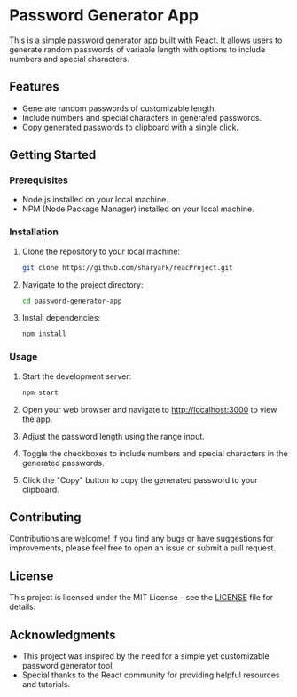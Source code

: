 # Password Generator App

This is a simple password generator app built with React. It allows users to generate random passwords of variable length with options to include numbers and special characters.

## Features
- Generate random passwords of customizable length.
- Include numbers and special characters in generated passwords.
- Copy generated passwords to clipboard with a single click.

## Getting Started
### Prerequisites
- Node.js installed on your local machine.
- NPM (Node Package Manager) installed on your local machine.

### Installation
1. Clone the repository to your local machine:
    ```bash
    git clone https://github.com/sharyark/reacProject.git
    ```

2. Navigate to the project directory:
    ```bash
    cd password-generator-app
    ```

3. Install dependencies:
    ```bash
    npm install
    ```

### Usage
1. Start the development server:
    ```bash
    npm start
    ```

2. Open your web browser and navigate to [http://localhost:3000](http://localhost:3000) to view the app.
3. Adjust the password length using the range input.
4. Toggle the checkboxes to include numbers and special characters in the generated passwords.
5. Click the "Copy" button to copy the generated password to your clipboard.

## Contributing
Contributions are welcome! If you find any bugs or have suggestions for improvements, please feel free to open an issue or submit a pull request.

## License
This project is licensed under the MIT License - see the [LICENSE](LICENSE) file for details.

## Acknowledgments
- This project was inspired by the need for a simple yet customizable password generator tool.
- Special thanks to the React community for providing helpful resources and tutorials.
